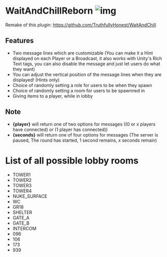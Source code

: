 # WaitAndChillReborn ![img](https://img.shields.io/github/downloads/Saskyc/WaitAndChillReborn/total?style=for-the-badge)

Remake of this plugin: https://github.com/TruthfullyHonest/WaitAndChill

## Features
- Two message lines which are customizable (You can make it a Hint displayed on each Player or a Broadcast, it also works with Unity's Rich Text tags, you can also disable the message and just let users do what they want)
- You can adjust the vertical position of the message lines when they are displayed! (Hints only)
- Choice of randomly setting a role for users to be when they spawn
- Choice of randomly setting a room for users to be spawnned in
- Giving items to a player, while in lobby
 
 ## Note
- **{player}** will return one of two options for messages ((0 or x players have connected) or (1 player has connected))
- **{seconds}** will return one of four options for messages (The server is paused, The round has started, 1 second remains, x seconds remain)
 
# List of all possible lobby rooms
- TOWER1
- TOWER2
- TOWER3
- TOWER4
- NUKE_SURFACE
- WC
- GR18
- SHELTER
- GATE_A
- GATE_B
- INTERCOM
- 096
- 106
- 173
- 939
